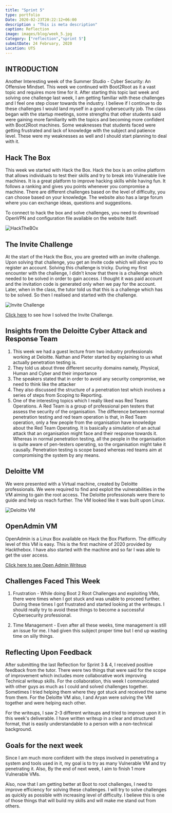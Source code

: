 ```yaml
---
title: "Sprint 5"
type: portfolio
Date: 2020-02-23T20:22:12+06:00
description : "This is meta description"
caption: Reflection
image: images/blog/week_5.jpg
Category: ["reflection","sprint 5"]
submitDate: 24 February, 2020
Location: UTS
---
```

## INTRODUCTION
Another Interesting week of the Summer Studio - Cyber Security: An Offensive Mindset. This week we continued with Boot2Root as it a vast topic and requires more time for it. After starting this topic last week and solving one challenge last week, I am getting familiar with these challenges and I feel one step closer towards the industry. I believe if I continue to do these challenges I would land myself in a good cybersecurity job. The class began with the startup meetings, some strengths that other students said were gaining more familiarity with the topics and becoming more confident with Boot2Root machines. Some weaknesses that students faced were getting frustrated and lack of knowledge with the subject and patience level. These were my weaknesses as well and I should start planning to deal with it.

## Hack The Box
This week we started with Hack the Box. Hack the box is an online platform that allows individuals to test their skills and try to break into Vulnerable live machines. It is a great platform to improve hacking skills while having fun. It follows a ranking and gives you points whenever you compromise a machine. There are different challenges based on the level of difficulty, you can choose based on your knowledge. The website also has a large forum where you can exchange ideas, questions and suggestions.

To connect to hack the box and solve challenges, you need to download OpenVPN and configuration file available on the website itself.

![HackTheBOx](/images/blog/openAdmin.PNG)

## The Invite Challenge
At the start of the Hack the Box, you are greeted with an invite challenge. Upon solving that challenge, you get an Invite code which will allow you to register an account. Solving this challenge is tricky. During my first encounter with the challenge, I didn’t know that there is a challenge which needed to be solved in order to gain access. I thought it was paid account and the invitation code is generated only when we pay for the account. Later, when in the class, the tutor told us that this is a challenge which has to be solved. So then I realised and started with the challenge.

![Invite Challenge](/images/blog/invite_challenge.PNG)

[Click here](/blog/HackTheBox) to see how I solved the Invite Challenge.

## Insights from the Deloitte Cyber Attack and Response Team

1. This week we had a guest lecture from two industry professionals working at Deloitte. Nathan and Pieter started by explaining to us what actually penetration testing is. 
2. They told us about three different security domains namely, Physical, Human and Cyber and their importance
3. The speakers stated that in order to avoid any security compromise, we need to think like the attacker
4. They also discussed the structure of a penetration test which involves a series of steps from Scoping to Reporting.
5. One of the interesting topics which I really liked was Red Teams Operations. A Red Team is a group of professional pen testers that assess the security of the organisation. The difference between normal penetration testing and red team operation is that, in Red Team operation, only a few people from the organisation have knowledge about the Red Team Operating. It is basically a simulation of an actual attack that an organisation might face and their response towards it. Whereas in normal penetration testing, all the people in the organisation is quite aware of pen-testers operating, so the organisation might take it causally. Penetration testing is scope based whereas red teams aim at compromising the system by any means.

## Deloitte VM
We were presented with a Virtual machine, created by Deloitte professionals. We were required to find and exploit the vulnerabilities in the VM aiming to gain the root access. The Deloitte professionals were there to guide and help us reach further. The VM looked like it was built upon Linux.

![Deloitte VM](/images/blog/Deloitte_VM.PNG)

## OpenAdmin VM
OpenAdmin is a Linux Box available on Hack the Box Platform. The difficulty level of this VM is easy. This is the first machine of 2020 provided by Hackthebox. I have also started with the machine and so far I was able to get the user access.

[Click here to see Open Admin Writeup](/static/files/Open_Admin_user.pdf)

## Challenges Faced This Week
1. Frustration - While doing Boot 2 Root Challenges and exploiting VMs, there were times when I got stuck and was unable to proceed further. During these times I got frustrated and started looking at the writeups. I should really try to avoid these things to become a successful Cybersecurity professional.

2. Time Management - Even after all these weeks, time management is still an issue for me. I had given this subject proper time but I end up wasting time on silly things. 

## Reflecting Upon Feedback
After submitting the last Reflection for Sprint 3 & 4, I received positive feedback from the tutor. There were two things that were said for the scope of improvement which includes more collaborative work improving Technical writeup skills. For the collaboration, this week I communicated with other guys as much as I could and solved challenges together. Sometimes I tried helping them where they got stuck and received the same from them. For the Deloitte VM also, I and Aryan were solving the VM together and were helping each other. 

For the writeups, I saw 2-3 different writeups and tried to improve upon it in this week's deliverable. I have written writeup in a clear and structured format, that is easily understandable to a person with a non-technical background.

## Goals for the next week
Since I am much more confident with the steps involved in penetrating a system and tools used in it, my goal is to try as many Vulnerable VM and try penetrating it. Also, By the end of next week, I aim to finish 1 more Vulnerable VMs.

Also, now that I am getting better at Boot to root challenges, I need to improve efficiency for solving these challenges. I will try to solve challenges as quickly as possible with increasing level of difficulty. I believe this is one of those things that will build my skills and will make me stand out from others.